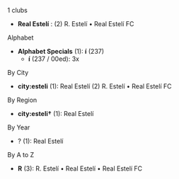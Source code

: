 1 clubs

- **Real Estelí** : (2) R. Estelí • Real Estelí FC




Alphabet

- **Alphabet Specials** (1):  **í** (237)
  - **í** (237 / 00ed): 3x




By City

- **city:esteli** (1): Real Estelí  (2) R. Estelí • Real Estelí FC




By Region

- **city:esteli†** (1):   Real Estelí




By Year

- ? (1):   Real Estelí






By A to Z

- **R** (3): R. Estelí • Real Estelí • Real Estelí FC




